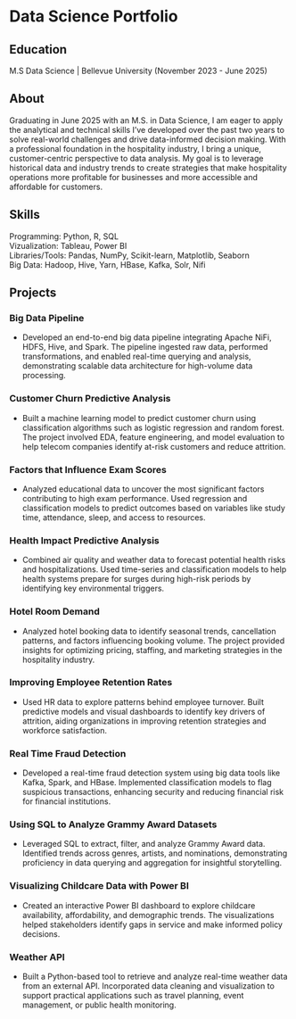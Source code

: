# Data Science Portfolio
## Education
M.S Data Science | Bellevue University (November 2023 - June 2025)

## About
Graduating in June 2025 with an M.S. in Data Science, I am eager to apply the analytical and technical skills I’ve developed over the past two years to solve real-world challenges and drive data-informed decision making. With a professional foundation in the hospitality industry, I bring a unique, customer-centric perspective to data analysis. My goal is to leverage historical data and industry trends to create strategies that make hospitality operations more profitable for businesses and more accessible and affordable for customers.

## Skills
Programming: Python, R, SQL  
Vizualization: Tableau, Power BI  
Libraries/Tools: Pandas, NumPy, Scikit-learn, Matplotlib, Seaborn  
Big Data: Hadoop, Hive, Yarn, HBase, Kafka, Solr, Nifi  

## Projects
### Big Data Pipeline
  - Developed an end-to-end big data pipeline integrating Apache NiFi, HDFS, Hive, and Spark. The pipeline ingested raw data, performed transformations, and enabled real-time querying and analysis, demonstrating scalable data architecture for high-volume data processing.
### Customer Churn Predictive Analysis
  - Built a machine learning model to predict customer churn using classification algorithms such as logistic regression and random forest. The project involved EDA, feature engineering, and model evaluation to help telecom companies identify at-risk customers and reduce attrition.
### Factors that Influence Exam Scores
  - Analyzed educational data to uncover the most significant factors contributing to high exam performance. Used regression and classification models to predict outcomes based on variables like study time, attendance, sleep, and access to resources.
### Health Impact Predictive Analysis
  - Combined air quality and weather data to forecast potential health risks and hospitalizations. Used time-series and classification models to help health systems prepare for surges during high-risk periods by identifying key environmental triggers.
### Hotel Room Demand  
  - Analyzed hotel booking data to identify seasonal trends, cancellation patterns, and factors influencing booking volume. The project provided insights for optimizing pricing, staffing, and marketing strategies in the hospitality industry.
### Improving Employee Retention Rates  
  - Used HR data to explore patterns behind employee turnover. Built predictive models and visual dashboards to identify key drivers of attrition, aiding organizations in improving retention strategies and workforce satisfaction.
### Real Time Fraud Detection   
  - Developed a real-time fraud detection system using big data tools like Kafka, Spark, and HBase. Implemented classification models to flag suspicious transactions, enhancing security and reducing financial risk for financial institutions.
### Using SQL to Analyze Grammy Award Datasets
  - Leveraged SQL to extract, filter, and analyze Grammy Award data. Identified trends across genres, artists, and nominations, demonstrating proficiency in data querying and aggregation for insightful storytelling.
### Visualizing Childcare Data with Power BI
  - Created an interactive Power BI dashboard to explore childcare availability, affordability, and demographic trends. The visualizations helped stakeholders identify gaps in service and make informed policy decisions.
### Weather API
  - Built a Python-based tool to retrieve and analyze real-time weather data from an external API. Incorporated data cleaning and visualization to support practical applications such as travel planning, event management, or public health monitoring.
